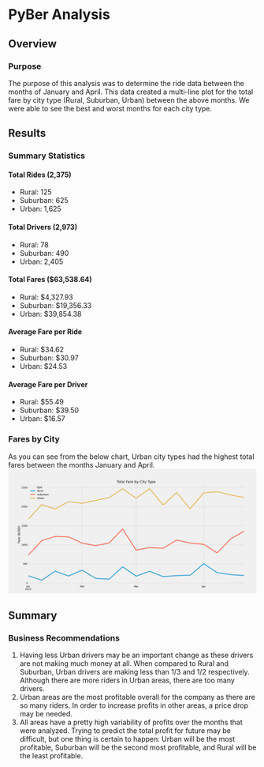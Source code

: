 # PyBer Analysis

## Overview
### Purpose
The purpose of this analysis was to determine the ride data between the months of January and April. This data created a multi-line plot for the total fare by city type (Rural, Suburban, Urban) between the above months. We were able to see the best and worst months for each city type.

## Results
### Summary Statistics
#### Total Rides (2,375)
- Rural: 125
- Suburban: 625
- Urban: 1,625

#### Total Drivers (2,973)
- Rural: 78
- Suburban: 490
- Urban: 2,405

#### Total Fares ($63,538.64)
- Rural: $4,327.93
- Suburban: $19,356.33
- Urban: $39,854.38

#### Average Fare per Ride
- Rural: $34.62
- Suburban: $30.97
- Urban: $24.53

#### Average Fare per Driver
- Rural: $55.49
- Suburban: $39.50
- Urban: $16.57

### Fares by City
As you can see from the below chart, Urban city types had the highest total fares between the months January and April.
![PyBer_fare_summary.png](/analysis/Pyber_fare_summary.png)


## Summary
### Business Recommendations
1) Having less Urban drivers may be an important change as these drivers are not making much money at all. When compared to Rural and Suburban, Urban drivers are making less than 1/3 and 1/2 respectively. Although there are more riders in Urban areas, there are too many drivers.
2) Urban areas are the most profitable overall for the company as there are so many riders.  In order to increase profits in other areas, a price drop may be needed.
3) All areas have a pretty high variability of profits over the months that were analyzed. Trying to predict the total profit for future may be difficult, but one thing is certain to happen: Urban will be the most profitable, Suburban will be the second most profitable, and Rural will be the least profitable.
